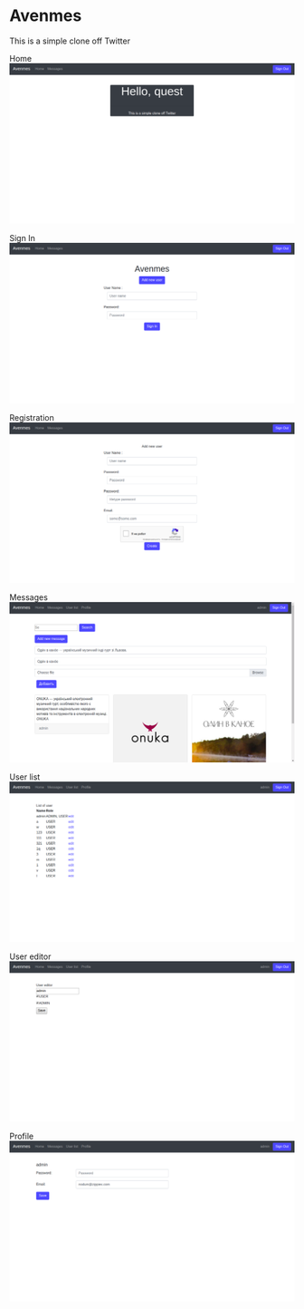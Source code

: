 # Avenmes
This is a simple clone off Twitter

Home
![Home](image/1.png)

Sign In
![Sign In](image/2.png)

Registration
![Registration](image/3.png)

Messages
![Home](image/4.png)

User list
![Sign In](image/5.png)

User editor
![Registration](image/6.png)

Profile
![Registration](image/7.png)